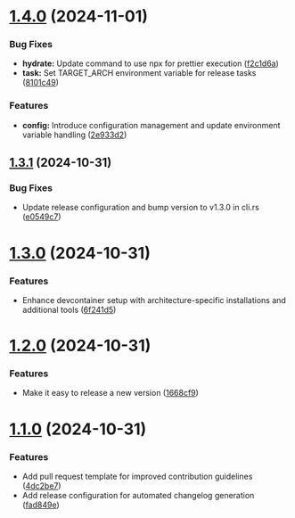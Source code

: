 # [1.4.0](https://github.com/edenreich/kopgen/compare/v1.3.1...v1.4.0) (2024-11-01)


### Bug Fixes

* **hydrate:** Update command to use npx for prettier execution ([f2c1d6a](https://github.com/edenreich/kopgen/commit/f2c1d6aeaac4d6d7d4bde249b2e71adb724b91d1))
* **task:** Set TARGET_ARCH environment variable for release tasks ([8101c49](https://github.com/edenreich/kopgen/commit/8101c494f603d918ac3bd83107374b923a60ae17))


### Features

* **config:** Introduce configuration management and update environment variable handling ([2e933d2](https://github.com/edenreich/kopgen/commit/2e933d23d3c5ba46146094ebf3c4f7083f8c7421))

## [1.3.1](https://github.com/edenreich/kopgen/compare/v1.3.0...v1.3.1) (2024-10-31)

### Bug Fixes

- Update release configuration and bump version to v1.3.0 in cli.rs ([e0549c7](https://github.com/edenreich/kopgen/commit/e0549c7eab52c6a8e10c430602e78b79e6c13eb6))

# [1.3.0](https://github.com/edenreich/kopgen/compare/v1.2.0...v1.3.0) (2024-10-31)

### Features

- Enhance devcontainer setup with architecture-specific installations and additional tools ([6f241d5](https://github.com/edenreich/kopgen/commit/6f241d5df48b61d035a346342df2f4a532611a48))

# [1.2.0](https://github.com/edenreich/kopgen/compare/v1.1.0...v1.2.0) (2024-10-31)

### Features

- Make it easy to release a new version ([1668cf9](https://github.com/edenreich/kopgen/commit/1668cf9aa0f925a9cf69b520183d67adcefc0ebb))

# [1.1.0](https://github.com/edenreich/kopgen/compare/v1.0.1...v1.1.0) (2024-10-31)

### Features

- Add pull request template for improved contribution guidelines ([4dc2be7](https://github.com/edenreich/kopgen/commit/4dc2be766a12d654aa5aefe1d5128caaf3eaf1d4))
- Add release configuration for automated changelog generation ([fad849e](https://github.com/edenreich/kopgen/commit/fad849e536ab38e82c8eae536d74966044a8f367))
